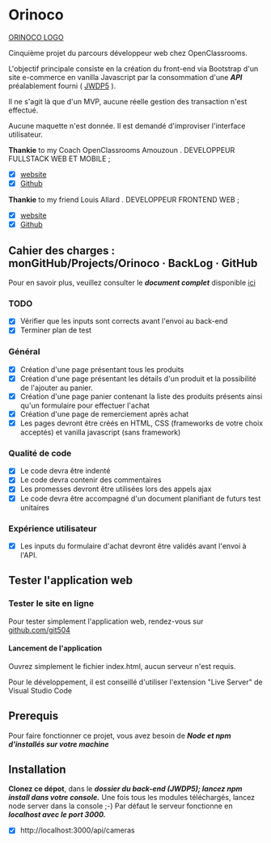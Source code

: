 # Orinoco
[ORINOCO LOGO](livrables/Ressources/logo.png)

Cinquième projet du parcours développeur web chez OpenClassrooms.

L'objectif principale consiste en la création du front-end via Bootstrap d'un site e-commerce en vanilla Javascript par la consommation d'une ***API*** préalablement fourni ( [JWDP5](https://github.com/OpenClassrooms-Student-Center/JWDP5) ).

Il ne s'agit là que d'un MVP, aucune réelle gestion des transaction n'est effectué.

Aucune maquette n'est donnée. Il est demandé d'improviser l'interface utilisateur.

**Thankie** to my Coach OpenClassrooms Amouzoun . DEVELOPPEUR FULLSTACK WEB ET MOBILE ;
- [x] [website](https://creamind.fr/)
- [x] [Github](https://github.com/benytto888Z)

**Thankie** to my friend Louis Allard . DEVELOPPEUR FRONTEND WEB ;
- [x] [website](https://www.louisallard.fr/)
- [x] [Github](https://github.com/Louis-Allard)

## Cahier des charges : monGitHub/Projects/Orinoco · BackLog · GitHub

Pour en savoir plus, veuillez consulter le ***document complet*** disponible [ici](<https://s3-eu-west-1.amazonaws.com/course.oc-static.com/projects/DWJ_FR_P5/P5_Spe%CC%81cifications%20fonctionnelles%20Orinoco%20(2).pdf>)

### TODO

- [x] Vérifier que les inputs sont corrects avant l'envoi au back-end
- [x] Terminer plan de test
### Général

- [x] Création d'une page présentant tous les produits
- [x] Création d'une page présentant les détails d'un produit et la possibilité de l'ajouter au panier.
- [x] Création d'une page panier contenant la liste des produits présents ainsi qu'un formulaire pour effectuer l'achat
- [x] Création d'une page de remerciement après achat
- [x] Les pages devront être créés en HTML, CSS (frameworks de votre choix acceptés) et vanilla javascript (sans framework)

### Qualité de code

- [x] Le code devra être indenté
- [x] Le code devra contenir des commentaires
- [x] Les promesses devront être utilisées lors des appels ajax
- [x] Le code devra être accompagné d'un document planifiant de futurs test unitaires

### Expérience utilisateur

- [x] Les inputs du formulaire d'achat devront être validés avant l'envoi à l'API.

## Tester l'application web

### Tester le site en ligne

Pour tester simplement l'application web, rendez-vous sur [github.com/git504](https://git504.github.io/Orinoco/)

#### Lancement de l'application

Ouvrez simplement le fichier index.html, aucun serveur n'est requis.

Pour le développement, il est conseillé d'utiliser l'extension "Live Server" de Visual Studio Code

## Prerequis 

Pour faire fonctionner ce projet, vous avez besoin de ***Node et npm d'installés sur votre machine***

## Installation

**Clonez ce dépot**, dans le ***dossier du back-end (JWDP5); lancez npm install dans votre console.*** 
Une fois tous les modules téléchargés, lancez node server dans la console ;-)
Par défaut le serveur fonctionne en ***localhost avec le port 3000.***

- [x] http://localhost:3000/api/cameras